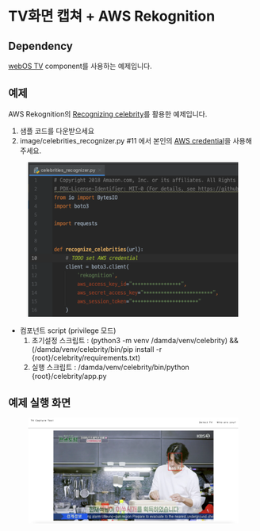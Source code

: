 # TV화면 캡쳐 + AWS Rekognition

## Dependency

[webOS TV](../api-reference/webos-tv-api/) component를 사용하는 예제입니다.

## 예제

AWS Rekognition의 [Recognizing celebrity](https://docs.aws.amazon.com/rekognition/latest/dg/celebrities.html)를 활용한 예제입니다.

1. 샘플 코드를 다운받으세요
2. image/celebrities\_recognizer.py #11 에서 본인의 [AWS credential](https://docs.aws.amazon.com/rekognition/latest/dg/setting-up.html)을 사용해주세요.

<figure><img src="../../.gitbook/assets/image (45).png" alt=""><figcaption></figcaption></figure>

* 컴포넌트 script (privilege 모드)
  1. 초기설정 스크립트 : (python3 -m venv /damda/venv/celebrity) && (/damda/venv/celebrity/bin/pip install -r {root}/celebrity/requirements.txt)
  2. 실행 스크립트 : /damda/venv/celebrity/bin/python {root}/celebrity/app.py

## 예제 실행 화면

<figure><img src="../../.gitbook/assets/image (46).png" alt=""><figcaption></figcaption></figure>
